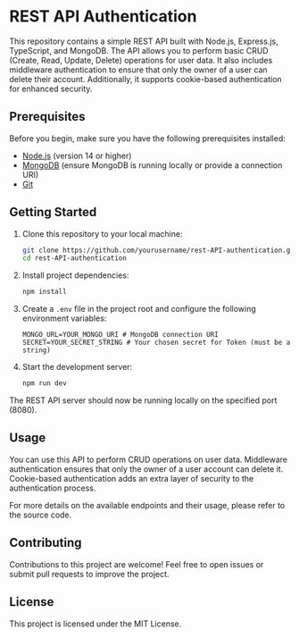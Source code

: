 # REST API Authentication

This repository contains a simple REST API built with Node.js, Express.js, TypeScript, and MongoDB. The API allows you to perform basic CRUD (Create, Read, Update, Delete) operations for user data. It also includes middleware authentication to ensure that only the owner of a user can delete their account. Additionally, it supports cookie-based authentication for enhanced security.

## Prerequisites

Before you begin, make sure you have the following prerequisites installed:

- [Node.js](https://nodejs.org/) (version 14 or higher)
- [MongoDB](https://www.mongodb.com/) (ensure MongoDB is running locally or provide a connection URI)
- [Git](https://git-scm.com/)

## Getting Started

1. Clone this repository to your local machine:

   ```bash
   git clone https://github.com/yourusername/rest-API-authentication.git
   cd rest-API-authentication
   ```

2. Install project dependencies:

   ```bash
   npm install
   ```

3. Create a `.env` file in the project root and configure the following environment variables:

   ```env
   MONGO_URL=YOUR_MONGO_URI # MongoDB connection URI
   SECRET=YOUR_SECRET_STRING # Your chosen secret for Token (must be a string)
   ```

4. Start the development server:

   ```bash
   npm run dev
   ```

The REST API server should now be running locally on the specified port (8080).

## Usage

You can use this API to perform CRUD operations on user data. Middleware authentication ensures that only the owner of a user account can delete it. Cookie-based authentication adds an extra layer of security to the authentication process.

For more details on the available endpoints and their usage, please refer to the source code.

## Contributing

Contributions to this project are welcome! Feel free to open issues or submit pull requests to improve the project.

## License

This project is licensed under the MIT License. 